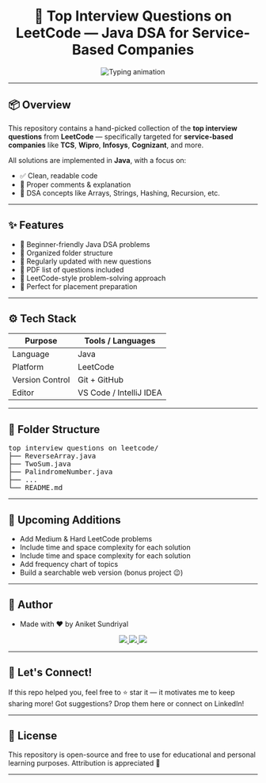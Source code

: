 <h1 align="center">🧠 Top Interview Questions on LeetCode — Java DSA for Service-Based Companies</h1>

<p align="center">
  <img src="https://readme-typing-svg.demolab.com?font=Fira+Code&duration=3000&pause=1000&color=00F7FF&center=true&vCenter=true&width=435&lines=Master+DSA+for+Placements;Java+Coding+Solutions+with+Explanations;Built+by+Aniket+Sundriyal" alt="Typing animation" />
</p>

---

## 📦 Overview

This repository contains a hand-picked collection of the **top interview questions** from **LeetCode** — specifically targeted for **service-based companies** like **TCS**, **Wipro**, **Infosys**, **Cognizant**, and more.

All solutions are implemented in **Java**, with a focus on:

- ✅ Clean, readable code  
- 📝 Proper comments & explanation  
- 🧠 DSA concepts like Arrays, Strings, Hashing, Recursion, etc.

---

## ✨ Features

- 🚀 Beginner-friendly Java DSA problems
- 📂 Organized folder structure
- 🔁 Regularly updated with new questions
- 📘 PDF list of questions included
- 🧩 LeetCode-style problem-solving approach
- 💼 Perfect for placement preparation

---

## ⚙️ Tech Stack

| Purpose         | Tools / Languages        |
|-----------------|---------------------------|
| Language        | Java                      |
| Platform        | LeetCode                  |
| Version Control | Git + GitHub              |
| Editor          | VS Code / IntelliJ IDEA   |

---

## 📁 Folder Structure

<pre>
top interview questions on leetcode/
├── ReverseArray.java
├── TwoSum.java
├── PalindromeNumber.java
├── ...
└── README.md
</pre>

---

## 🚀 Upcoming Additions
- Add Medium & Hard LeetCode problems
- Include time and space complexity for each solution
- Include time and space complexity for each solution
- Add frequency chart of topics
- Build a searchable web version (bonus project 😉)

---
## 🙌 Author

- Made with ❤️ by Aniket Sundriyal

<p align="center"> <a href="https://github.com/GxAniket"> <img src="https://img.shields.io/badge/GitHub-100000?style=for-the-badge&logo=github&logoColor=white" /> </a> <a href="mailto:sundriyalaniket@gmail.com"> <img src="https://img.shields.io/badge/Gmail-D14836?style=for-the-badge&logo=gmail&logoColor=white" /> </a> <a href="https://www.linkedin.com/in/aniket-sundriyal"> <img src="https://img.shields.io/badge/LinkedIn-0077B5?style=for-the-badge&logo=linkedin&logoColor=white" /> </a> </p>

---
## 💬 Let's Connect!

If this repo helped you, feel free to ⭐ star it — it motivates me to keep sharing more!
Got suggestions? Drop them here or connect on LinkedIn!

---

## 🧾 License
This repository is open-source and free to use for educational and personal learning purposes.
Attribution is appreciated 💙

---
